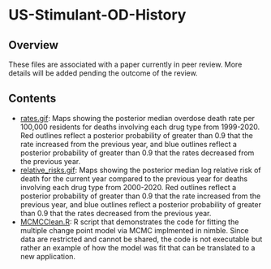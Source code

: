 # US-Stimulant-OD-History

## Overview

These files are associated with a paper currently in peer review. More details will be added pending the outcome of the review.

## Contents

* [rates.gif](../main/rates.gif): Maps showing the posterior median overdose death rate per 100,000 residents for deaths involving each drug type from 1999-2020.  Red outlines reflect a posterior probability of greater than 0.9 that the rate increased from the previous year, and blue outlines reflect a posterior probability of greater than 0.9 that the rates decreased from the previous year.
* [relative_risks.gif](../main/relative_risks.gif): Maps showing the posterior median log relative risk of death for the current year compared to the previous year for deaths involving each drug type from 2000-2020.  Red outlines reflect a posterior probability of greater than 0.9 that the rate increased from the previous year, and blue outlines reflect a posterior probability of greater than 0.9 that the rates decreased from the previous year.
* [MCMCClean.R](../main/MCMCClean.R): R script that demonstrates the code for fitting the multiple change point model via MCMC implmented in nimble. Since data are restricted and cannot be shared, the code is not executable but rather an example of how the model was fit that can be translated to a new application.
